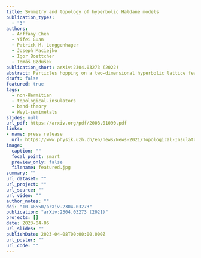 ```yaml
---
title: Symmetry and topology of hyperbolic Haldane models
publication_types:
  - "3"
authors:
  - Anffany Chen
  - Yifei Guan
  - Patrick M. Lenggenhager
  - Joseph Maciejko
  - Igor Boettcher
  - Tomáš Bzdušek
publication_short: arXiv:2304.03273 (2022)
abstract: Particles hopping on a two-dimensional hyperbolic lattice feature unconventional energy spectra and wave functions that provide a largely uncharted platform for topological phases of matter beyond the Euclidean paradigm. Using real-space topological markers as well as Chern numbers defined in the higher-dimensional momentum space of hyperbolic band theory, we construct and investigate hyperbolic Haldane models, which are generalizations of Haldane's honeycomb-lattice model to various hyperbolic lattices. We present a general framework to characterize point-group symmetries in hyperbolic tight-binding models, and use this framework to constrain the multiple first and second Chern numbers in momentum space. We observe several topological gaps characterized by first Chern numbers of value $1$ and $2$. The momentum-space Chern numbers respect the predicted symmetry constraints and agree with real-space topological markers, indicating a direct connection to observables such as the number of chiral edge modes. With our large repertoire of models, we further demonstrate that the topology of hyperbolic Haldane models is trivialized for lattices with strong negative curvature.
draft: false
featured: true
tags:
  - non-Hermitian
  - topological-insulators
  - band-theory
  - Weyl-semimetals
slides: null
url_pdf: https://arxiv.org/pdf/2008.01090.pdf
links:
- name: press release
  url: https://www.physik.uzh.ch/en/news/News-2021/Topological-Insulators.html
image:
  caption: ""
  focal_point: smart
  preview_only: false
  filename: featured.jpg
summary: ""
url_dataset: ""
url_project: ""
url_source: ""
url_video: ""
author_notes: ""
doi: "10.48550/arXiv.2304.03273"
publication: "arXiv:2304.03273 (2021)"
projects: []
date: 2023-04-06
url_slides: ""
publishDate: 2023-04-08T00:00:00.000Z
url_poster: ""
url_code: ""
---
```

